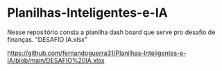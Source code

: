 # Planilhas-Inteligentes-e-IA

Nesse repositório consta a planilha dash board que serve pro desafio de finanças. "DESAFIO IA.xlsx"

https://github.com/fernandoguerra31/Planilhas-Inteligentes-e-IA/blob/main/DESAFIO%20IA.xlsx
